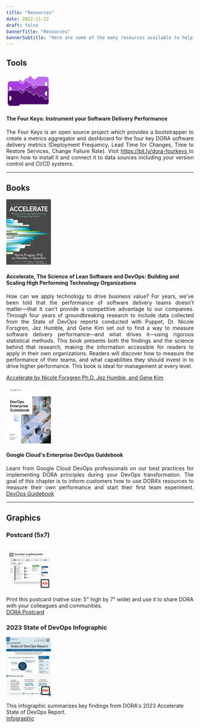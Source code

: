 ```yaml
---
title: "Resources"
date: 2022-11-22
draft: false
bannerTitle: "Resources"
bannerSubtitle: "Here are some of the many resources available to help you understand and apply DORA research in your organization."
---
```


## Tools



<section>
    <article>
    <a href="https://github.com/dora-team/fourkeys" target="_blank">
        <img src="img/fourkeys.png" width="120">
    </a>
    <aside>
    <h4>The Four Keys: Instrument your Software Delivery Performance</h4>
    <p align="justify">The Four Keys is an open source project which provides a bootstrapper to create a metrics aggregator and dashboard for the four key DORA software delivery metrics (Deployment Frequency, Lead Time for Changes, Time to Restore Services, Change Failure Rate). Visit <a href="https://bit.ly/dora-fourkeys" target="_blank">https://bit.ly/dora-fourkeys </a>to learn how to install it and connect it to data sources including your version control and CI/CD systems.</p>
    </aside>
    </article>
</section>



-----

## Books

<section>
    <article>
    <a href="https://www.google.com/books/edition/_/Kax-DwAAQBAJ?hl=en" target="_blank"><img src="img/accelerate.png"  width="120"></a>
    <aside>
    <h4> Accelerate, The Science of Lean Software and DevOps: Building and Scaling High Performing Technology Organizations </h4>
    <p align="justify">How can we apply technology to drive business value? For years, we've been told that the performance of software delivery teams doesn't matter―that it can't provide a competitive advantage to our companies. Through four years of groundbreaking research to include data collected from the State of DevOps reports conducted with Puppet, Dr. Nicole Forsgren, Jez Humble, and Gene Kim set out to find a way to measure software delivery performance―and what drives it―using rigorous statistical methods. This book presents both the findings and the science behind that research, making the information accessible for readers to apply in their own organizations. Readers will discover how to measure the performance of their teams, and what capabilities they should invest in to drive higher performance. This book is ideal for management at every level.</p>
    </aside>
    </article>
</section>

[Accelerate by Nicole Forsgren Ph.D, Jez Humble, and Gene Kim](https://www.google.com/books/edition/_/Kax-DwAAQBAJ?hl=en)


<section>
    <article>
    <a href="https://cloud.google.com/resources/dora-enterprise-guidebook" target="_blank" target="_blank"><img src="img/Enterprise-DevOps-Guidebook.png"  width="120"></a>
    <aside>
    <h4> Google Cloud's Enterprise DevOps Guidebook  </h4>
    <p align="justify">Learn from Google Cloud DevOps professionals on our best practices for implementing DORA principles during your DevOps transformation. The goal of this chapter is to inform customers how to use DORA’s resources to measure their own performance and start their first team experiment. <a href="https://cloud.google.com/resources/dora-enterprise-guidebook" target="_blank">DevOps Guidebook</a></p>
    </aside>
    </article>
</section>

-----
## Graphics

<grid class="border_none">
    <item>
        <h3>Postcard (5x7)</h3>
        <content>
        <a href="img/DORA_Postcard_2023-10.pdf" target="_blank"><img src="img/DORA_Postcard_2023-10_thumb.png" style="max-width:120px;"></a>
        <p>
            Print this postcard (native size: 5" high by 7" wide) and use it to share DORA with your colleagues and communities.
            <br>
            <a href="img/DORA_Postcard_2023-10.pdf" target="_blank">DORA Postcard</a>
        </p>
        </content>
    </item>
    <item>
        <h3 id="graphics">2023 State of DevOps Infographic</h3>
        <content>
        <a href="img/2023-DORA-Report-Infographic.v10.pdf" target="_blank"><img src="img/2023-DORA-Report-Infographic_thumb.png " style="max-width:120px;"></a>
        <p>
            This infographic summarizes key findings from DORA's 2023 Accelerate State of DevOps Report.
            <br>
            <a href="img/2023-DORA-Report-Infographic.v10.pdf" target="_blank">Infographic</a>
        </p>
        </content>
    </item>
</grid>